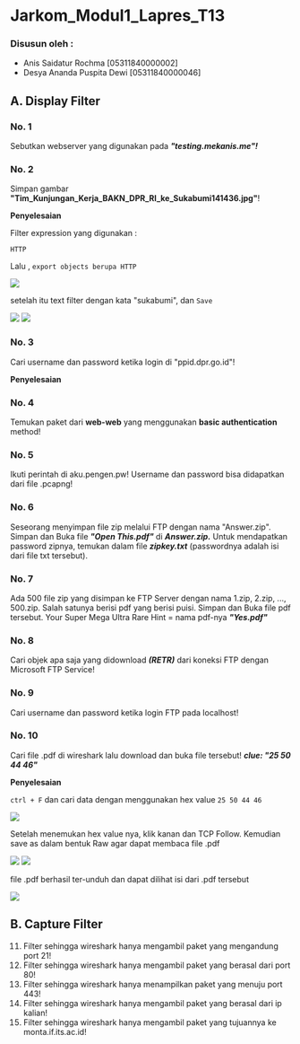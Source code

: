 # Jarkom_Modul1_Lapres_T13

### Disusun oleh :
- Anis Saidatur Rochma          [05311840000002]
- Desya Ananda Puspita Dewi     [05311840000046]

## A. Display Filter

### No. 1 
Sebutkan webserver yang digunakan pada ***"testing.mekanis.me"!***
### No. 2 
Simpan gambar **"Tim_Kunjungan_Kerja_BAKN_DPR_RI_ke_Sukabumi141436.jpg"**!

**Penyelesaian**

Filter expression yang digunakan : 
```
HTTP
```
Lalu , `export objects berupa HTTP`

![](/img/2.png)

setelah itu text filter dengan kata "sukabumi", dan `Save`

![](/img/sukabumi.png)
![](/img/Tim_Kunjungan_Kerja_BAKN_DPR_RI_ke_Sukabumi141436.jpg)

### No. 3 
Cari username dan password ketika login di "ppid.dpr.go.id"!

**Penyelesaian**


### No. 4
Temukan paket dari **web-web** yang menggunakan **basic authentication** method!
### No. 5
Ikuti perintah di aku.pengen.pw! Username dan password bisa didapatkan dari file .pcapng!
### No. 6
Seseorang menyimpan file zip melalui FTP dengan nama "Answer.zip". Simpan dan Buka file ***"Open This.pdf"*** di ***Answer.zip.*** Untuk mendapatkan password zipnya, temukan dalam file ***zipkey.txt*** (passwordnya adalah isi dari file txt tersebut).
### No. 7 
Ada 500 file zip yang disimpan ke FTP Server dengan nama 1.zip, 2.zip, ..., 500.zip. Salah satunya berisi pdf yang berisi puisi. Simpan dan Buka file pdf tersebut.
Your Super Mega Ultra Rare Hint = nama pdf-nya ***"Yes.pdf"***
### No. 8 
Cari objek apa saja yang didownload ***(RETR)*** dari koneksi FTP dengan Microsoft FTP Service!
### No. 9
Cari username dan password ketika login FTP pada localhost!
### No. 10 
Cari file .pdf di wireshark lalu download dan buka file tersebut!
    ***clue: "25 50 44 46"*** 

**Penyelesaian**

` ctrl + F ` dan cari data dengan menggunakan hex value `25 50 44 46`

![](/img/10.1.png)

Setelah menemukan hex value nya, klik kanan dan TCP Follow. Kemudian save as dalam bentuk Raw agar dapat membaca file .pdf

![](/img/10-2.png)
![](/img/10-3.png)

file .pdf berhasil ter-unduh dan dapat dilihat isi dari .pdf tersebut

![](/img/10-4.png)

## B. Capture Filter
11. Filter sehingga wireshark hanya mengambil paket yang mengandung port 21!
12. Filter sehingga wireshark hanya mengambil paket yang berasal dari port 80!
13. Filter sehingga wireshark hanya menampilkan paket yang menuju port 443!
14. Filter sehingga wireshark hanya mengambil paket yang berasal dari ip kalian!
15. Filter sehingga wireshark hanya mengambil paket yang tujuannya ke monta.if.its.ac.id!

